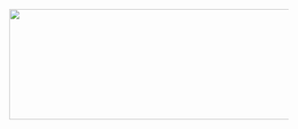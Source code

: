 
<a href="https://github.com/devxb/gitanimals">
<img
  src="https://render.gitanimals.org/farms/yeayoungKim"
  width="1500"
  height="200"
/>
</a>
